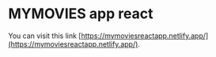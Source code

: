 # MYMOVIES app react

You can visit this link [https://mymoviesreactapp.netlify.app/](https://mymoviesreactapp.netlify.app/).
